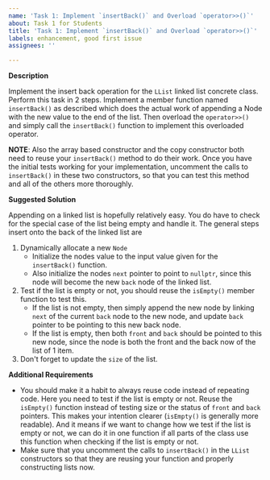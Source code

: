 ```yaml
---
name: 'Task 1: Implement `insertBack()` and Overload `operator>>()`'
about: Task 1 for Students
title: 'Task 1: Implement `insertBack()` and Overload `operator>>()`'
labels: enhancement, good first issue
assignees: ''

---
```


**Description**

Implement the insert back operation for the `LList` linked list concrete class.  Perform this task in 2 steps.  Implement a member function named `insertBack()` as described which does the actual work of appending a Node with the new value to the end of the list.  Then overload the `operator>>()` and simply call the `insertBack()` function to implement this overloaded operator.

**NOTE**: Also the array based constructor and the copy constructor both need to reuse your `insertBack()` method to do their work.  Once you have the initial tests working for your implementation, uncomment the calls to `insertBack()` in these two constructors, so that you can test this method and all of the others more thoroughly.

**Suggested Solution**

Appending on a linked list is hopefully relatively easy.  You do have to check for the special case of the list being empty and handle it.  The general steps insert onto the back of the linked list are

1. Dynamically allocate a new `Node`
   - Initialize the nodes value to the input value given for the `insertBack()` function.
   - Also initialize the nodes `next` pointer to point to `nullptr`, since this node will become the new `back` node of the linked list.
2. Test if the list is empty or not,  you should reuse the `isEmpty()` member function to test this.
   - If the list is not empty, then simply append the new node by linking `next` of the current `back` node to the new node, and update `back` pointer to be pointing to this new back node.
   - If the list is empty, then both `front` and `back` should be pointed to this new node, since the node is both the front and the back now of the list of 1 item.
3. Don't forget to update the `size` of the list.


**Additional Requirements**

- You should make it a habit to always reuse code instead of repeating code.  Here you need to test if the list is empty or not.  Reuse the `isEmpty()` function instead of testing size or the status of `front` and `back` pointers.  This makes your intention clearer (`isEmpty()` is generally more readable).  And it means if we want to change how we test if the list is empty or not, we can do it in one function if all parts of the class use this function when checking if the list is empty or not. 
- Make sure that you uncomment the calls to `insertBack()` in the `LList` constructors so that they are reusing your function and properly constructing lists now.
